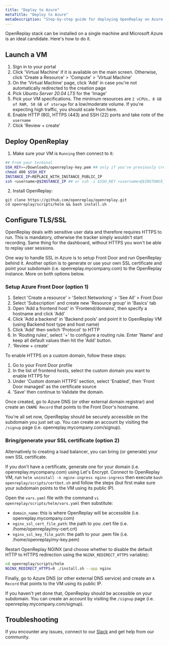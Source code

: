 ```yaml
---
title: "Deploy to Azure"
metaTitle: "Deploy to Azure"
metaDescription: "Step-by-step guide for deploying OpenReplay on Azure."
---
```


OpenReplay stack can be installed on a single machine and Microsoft Azure is an ideal candidate. Here's how to do it.

## Launch a VM

1. Sign in to your portal
2. Click 'Virtual Machine' if it is available on the main screen. Otherwise, click 'Create a Resource' > 'Compute' > 'Virtual Machine'
3. On the 'Virtual Machine' page, click 'Add' in case you're not automatically redirected to the creation page
4. Pick *Ubuntu Server 20.04 LTS* for the 'Image'
4. Pick your VM specifications. The minimum resources are `2 vCPUs, 8 GB of RAM, 50 GB of storage` for a low/moderate volume. If you're expecting high traffic, you should scale from here.
5. Enable HTTP (80), HTTPS (443) and SSH (22) ports and take note of the `username`
6. Click 'Review + create'

## Deploy OpenReplay

1. Make sure your VM is `Running` then connect to it:

```bash
## From your terminal
SSH_KEY=~/Downloads/openreplay-key.pem ## only if you've previously created an SSH key
chmod 400 $SSH_KEY
INSTANCE_IP=REPLACE_WITH_INSTANCE_PUBLIC_IP
ssh <username>@$INSTANCE_IP ## or ssh -i $SSH_KEY <username>@$INSTANCE_IP if you have a key
```

2. Install OpenReplay:

```shell-sessio
git clone https://github.com/openreplay/openreplay.git
cd openreplay/scripts/helm && bash install.sh
```

## Configure TLS/SSL

OpenReplay deals with sensitive user data and therefore requires HTTPS to run. This is mandatory, otherwise the tracker simply wouldn't start recording. Same thing for the dashboard, without HTTPS you won't be able to replay user sessions.

One way to handle SSL in Azure is to setup Front Door and run OpenReplay behind it. Another option is to generate or use your own SSL certificate and point your subdomain (i.e. openreplay.mycompany.com) to the OpenReplay instance. More on both options below.

### Setup Azure Front Door (option 1)

1. Select 'Create a resource' > 'Select Networking' > 'See All' > Front Door
2. Select 'Subscription' and create new 'Resource group' in 'Basics' tab
3. Open 'Add a frontend host' in 'Frontend/domains', then specify a hostname and click 'Add'
4. Click 'Add a backend' in 'Backend pools' and point it to OpenReplay VM (using Backend host type and host name)
5. Click 'Add' then switch 'Protocol' to HTTP
6. In 'Routing rules', select '+' to configure a routing rule. Enter 'Name' and keep all default values then hit the 'Add' button.
7. 'Review + create'

To enable HTTPS on a custom domain, follow these steps:
1. Go to your Front Door profile
2. In the list of frontend hosts, select the custom domain you want to enable HTTPS for
3. Under 'Custom domain HTTPS' section, select 'Enabled', then 'Front Door managed' as the certificate source
4. 'Save' then continue to Validate the domain.

Once created, go to Azure DNS (or other external domain registrar) and create an `CNAME Record` that points to the Front Door's hostname.

You're all set now, OpenReplay should be securely accessible on the subdomain you just set up. You can create an account by visiting the `/signup` page (i.e. openreplay.mycompany.com/signup).

### Bring/generate your SSL certificate (option 2)

Alternatively to creating a load balancer, you can bring (or generate) your own SSL certificate.

If you don't have a certificate, generate one for your domain (i.e. openreplay.mycompany.com) using Let's Encrypt. Connect to OpenReplay VM, run `helm uninstall -n nginx-ingress nginx-ingress` then execute `bash openreplay/scripts/certbot.sh` and follow the steps (but first make sure your subdomain points to the VM using its public IP).

Open the `vars.yaml` file with the command `vi openreplay/scripts/helm/vars.yaml` then substitute:
- `domain_name`: this is where OpenReplay will be accessible (i.e. openreplay.mycompany.com)
- `nginx_ssl_cert_file_path`: the path to you .cert file (i.e. /home/openreplay/my-cert.crt)
- `nginx_ssl_key_file_path`: the path to your .pem file (i.e. /home/openreplay/my-key.pem)

Restart OpenReplay NGINX (and choose whether to disable the default HTTP to HTTPS redirection using the `NGINX_REDIRECT_HTTPS` variable):

```bash
cd openreplay/scripts/helm
NGINX_REDIRECT_HTTPS=0 ./install.sh --app nginx
```

Finally, go to Azure DNS (or other external DNS service) and create an `A Record` that points to the VM using its public IP.

If you haven't yet done that, OpenReplay should be accessible on your subdomain. You can create an account by visiting the `/signup` page (i.e. openreplay.mycompany.com/signup).

## Troubleshooting

If you encounter any issues, connect to our [Slack](https://slack.openreplay.com) and get help from our community.
